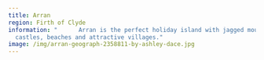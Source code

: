 ```yaml
---
title: Arran
region: Firth of Clyde
information: "      Arran is the perfect holiday island with jagged mountains,
  castles, beaches and attractive villages."
image: /img/arran-geograph-2358811-by-ashley-dace.jpg
---
```

